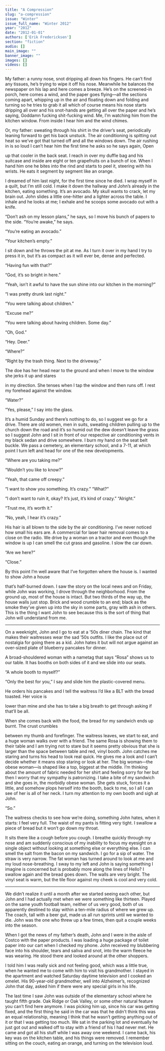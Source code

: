 ```yaml
---
title: "A Compression"
slug: "a-compression"
issue: "Winter"
issue_full_name: "Winter 2012"
year: "2012"
date: "2012-01-01"
authors: ['Erik Fredericksen']
section: "fiction"
audio: []
main_image: ""
banner_image: ""
images: []
videos: []
---
```

My father: a runny nose, snot dripping all down his fingers. He can’t find any tissues, he’s trying to wipe it off his nose. Meanwhile he balances the newspaper on his lap and here comes a breeze. He’s on the screened-in porch, here comes a wind, and the paper goes flying—all the sections coming apart, whipping up in the air and floating down and folding and turning so he tries to grab it all which of course means his nose starts dripping all over and his snot-hands are getting all over the paper and he’s saying, Goddamn fucking shit-fucking wind. Me, I’m watching him from the kitchen window. From inside I hear him and the wind chimes.

 Or, my father: sweating through his shirt in the driver’s seat, periodically leaning forward to get his back unstuck. The air conditioning is spitting out heat so we’ve got that turned off and all the windows down. The air rushing in is so loud I can’t hear him the first time he asks so he says again, Open

 up that cooler in the back seat. I reach in over my duffle bag and his suitcase and inside are eight or ten grapefruits on a bunch of ice. When I hand him one he bites into the rind and starts to peel it, steering with his wrists. He eats it segment by segment like an orange.

 I dreamed of him last night, for the first time since he died. I wrap myself in a quilt, but I’m still cold. I make it down the hallway and John’s already in the kitchen, eating something. It’s an avocado. My skull wants to crack, let my brain out. John slides a little one-hitter and a lighter across the table. I inhale and he looks at me; I exhale and he scoops some avocado out with a knife.

 “Don’t ash on my lesson plans,” he says, so I move his bunch of papers to the side. “You’re awake,” he says.

 “You’re eating an avocado.”

 “Your kitchen’s empty.”

 I sit down and he throws the pit at me. As I turn it over in my hand I try to press it in, but it’s as compact as it will ever be, dense and perfected.

 “Having fun with that?”

 “God, it’s so bright in here.”

 “Yeah, isn’t it awful to have the sun shine into our kitchen in the morning?”

 “I was pretty drunk last night.”

 “You were talking about children.”

 “Excuse me?”

 “You were talking about having children. Some day.”

 “Oh, God.”

 “Hey. Deer.”

 “Where?”

 “Right by the trash thing. Next to the driveway.”

 The doe has her head near to the ground and when I move to the window she jerks it up and stares

 in my direction. She tenses when I tap the window and then runs off. I rest my forehead against the window.

 “Water?”

 “Yes, please,” I say into the glass.

It’s a humid Sunday and there’s nothing to do, so I suggest we go for a drive. There are old women, men in suits, sweating children pulling up to the church down the road and it’s so humid out the dew doesn’t leave the grass so I suggest John and I sit in front of our respective air conditioning vents in my black sedan and drive somewhere. I burn my hand on the seat belt buckle. We pass a cemetery, an elementary school, and a 7-11, at which point I turn left and head for one of the new developments.

 “Where are you taking me?”

 “Wouldn’t you like to know?”

 “Yeah, that came off creepy.”

 “I want to show you something. It’s crazy.” “What?”

 “I don’t want to ruin it, okay? It’s just, it’s kind of crazy.” “Alright.”

 “Trust me, it’s worth it.”

 “No, yeah, I hear it’s crazy.”

 His hair is all blown to the side by the air conditioning. I’ve never noticed how small his ears are. A commercial for laser hair removal comes to a close on the radio. We drive by a woman on a tractor and even though the window is up I can smell the cut grass and gasoline. I slow the car down.

 “Are we here?”

 “Close.”

 By this point I’m well aware that I’ve forgotten where the house is. I wanted to show John a house

 that’s half-burned down. I saw the story on the local news and on Friday, while John was working, I drove through the neighborhood. From the ground up, most of the house is intact. But two thirds of the way up, the house walls just stop. Brick and wood crumble to an end; black as the smoke they’ve given up into the sky in some parts, gray with ash in others. This is the thing I want John to see because this is the sort of thing that John will understand from me.

 ***

 On a weeknight, John and I go to eat at a ’50s diner chain. The kind that makes their waitresses wear the sad ’50s outfits. I like the place out of nostalgia for going there as a kid. John hates it but will not argue against an over-sized plate of blueberry pancakes for dinner.

 A broad-shouldered woman with a nametag that says “Rosa” shows us to our table. It has booths on both sides of it and we slide into our seats.

 “A whole booth to myself?”

 “Only the best for you,” I say and slide him the plastic-covered menu.

 He orders his pancakes and I tell the waitress I’d like a BLT with the bread toasted. Her voice is

 lower than mine and she has to take a big breath to get through asking if that’ll be all.

 When she comes back with the food, the bread for my sandwich ends up burnt. The crust crumbles

 between my thumb and forefinger. The waitress leaves, we start to eat, and a huge woman walks over with a friend. The same Rosa is showing them to their table and I am trying not to stare but it seems pretty obvious that she is larger than the space between table and red, vinyl booth. John catches me staring and turns his head to look real quick. He gives me a look and I can’t decide whether it means stop staring or look at her. The big woman—the obese woman—is shaped like a top, biggest at the middle. I’m thinking about the amount of fabric needed for her shirt and feeling sorry for her but then I worry that my sympathy is patronizing. I take a bite of my sandwich and she goes in, the morbidly obese woman. She gets stuck, forces it a little, and somehow plops herself into the booth, back to me, so I all I can see of her is all of her neck. I turn my attention to my own booth and sigh at John.

 “So.”

 The waitress checks to see how we’re doing, something John hates, when it starts: I feel very full. The waist of my pants is fitting very tight. I swallow a piece of bread but it won’t go down my throat.

 It sits there like a cough before you cough. I breathe quickly through my nose and am suddenly conscious of my inability to focus my eyesight on a single object without looking at something else or everything else. I can smell the salt from the bacon on my sandwich. I go for a sip of water. The straw is very narrow. The fat woman has turned around to look at me and my loud nose-breathing. I sway to my left and John is saying something I imagine is concerned but is probably more along the lines of Hello? I swallow again and the bread goes down. The walls are very bright. The vinyl seat is warm, but the tile floor against my cheek is cool and very cold.

 ***

We didn’t realize it until a month after we started seeing each other, but John and I had actually met when we were something like thirteen. Played on the same youth football team, neither of us very good, both of us apparently destined to stay within a ten-mile radius of where we grew up. The coach, tall with a beer gut, made us all run sprints until we wanted to die. John was the one who threw up a few times, then quit a couple weeks into the season.

 When I got the news of my father’s death, John and I were in the aisle of Costco with the paper products. I was loading a huge package of toilet paper into our cart when I checked my phone. John received my blubbering face into his shoulder, tears and saliva and snot, into the warm fleece he was wearing. He stood there and looked around at the other shoppers.

 I told him I was really sick and not feeling good, which was a little true, when he wanted me to come with him to visit his grandmother. I stayed in the apartment and watched Saturday daytime television and I cooked an omelet. His 90-year-old grandmother, well into Alzheimer’s, recognized John that day, asked him if there were any special girls in his life.

 The last time I saw John was outside of the elementary school where he taught fifth grade. Oak Ridge or Oak Valley, or some other natural feature you can’t find here anymore. I was picking him up, since his car was getting fixed, and the first thing he said in the car was that he didn’t think this was an equal relationship, meaning I think that he wasn’t getting anything out of it or that I was getting too much. We sat in the parking lot and eventually he just got out and walked off to stay with a friend of his I had never met. He came and got all his stuff while I was away one weekend. I came back, his key was on the kitchen table, and his things were removed. I remember sitting on the couch, eating an orange, and turning on the television loud.


